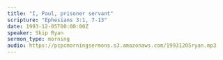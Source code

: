 ```yaml
---
title: "I, Paul, prisoner servant"
scripture: "Ephesians 3:1, 7-13"
date: 1993-12-05T00:00:00Z
speaker: Skip Ryan
sermon_type: morning
audio: https://pcpcmorningsermons.s3.amazonaws.com/19931205ryan.mp3 
---
```



